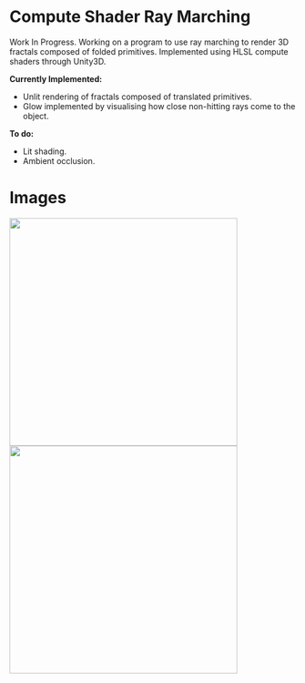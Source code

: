 # Compute Shader Ray Marching
Work In Progress. Working on a program to use ray marching to render 3D fractals composed of folded primitives. Implemented using HLSL compute shaders through Unity3D.

**Currently Implemented:**
- Unlit rendering of fractals composed of translated primitives.
- Glow implemented by visualising how close non-hitting rays come to the object.

**To do:**
- Lit shading.
- Ambient occlusion.

# Images

<img src="https://raw.github.com/akoreman/WIP-Compute-Shader-Ray-Marching/main/images/Spheres.PNG" width="400">  

<img src="https://raw.github.com/akoreman/WIP-Compute-Shader-Ray-Marching/main/images/Tetra.PNG" width="400">  
